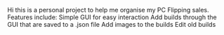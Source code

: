 Hi this is a personal project to help me organise my PC Flipping sales.
Features include:
Simple GUI for easy interaction
Add builds through the GUI that are saved to a .json file
Add images to the builds
Edit old builds
